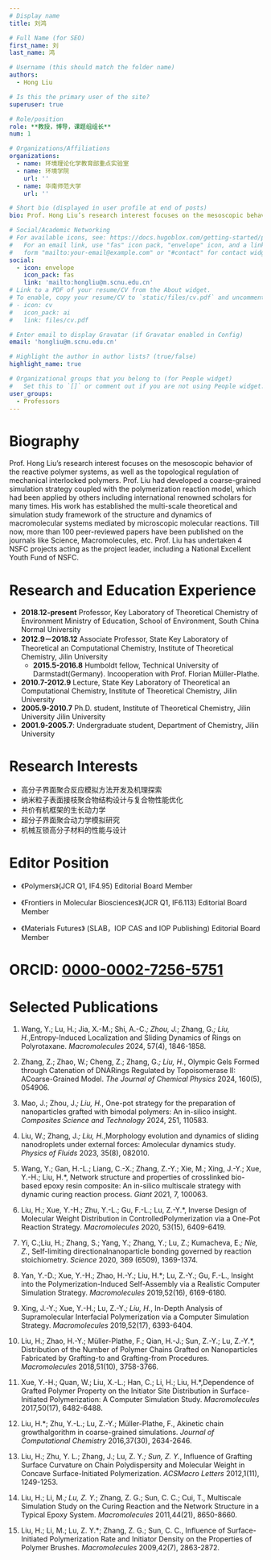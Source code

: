 ```yaml
---
# Display name
title: 刘鸿

# Full Name (for SEO)
first_name: 刘
last_name: 鸿

# Username (this should match the folder name)
authors:
  - Hong Liu

# Is this the primary user of the site?
superuser: true

# Role/position
role: **教授，博导，课题组组长**
num: 1

# Organizations/Affiliations
organizations:
  - name: 环境理论化学教育部重点实验室
  - name: 环境学院
    url: ''
  - name: 华南师范大学
    url: ''

# Short bio (displayed in user profile at end of posts)
bio: Prof. Hong Liu’s research interest focuses on the mesoscopic behavior of the reactive polymer systems, as well as the topological regulations of mechanical interlocked polymers.

# Social/Academic Networking
# For available icons, see: https://docs.hugoblox.com/getting-started/page-builder/#icons
#   For an email link, use "fas" icon pack, "envelope" icon, and a link in the
#   form "mailto:your-email@example.com" or "#contact" for contact widget.
social:
  - icon: envelope
    icon_pack: fas
    link: 'mailto:hongliu@m.scnu.edu.cn'
# Link to a PDF of your resume/CV from the About widget.
# To enable, copy your resume/CV to `static/files/cv.pdf` and uncomment the lines below.
# - icon: cv
#   icon_pack: ai
#   link: files/cv.pdf

# Enter email to display Gravatar (if Gravatar enabled in Config)
email: 'hongliu@m.scnu.edu.cn'

# Highlight the author in author lists? (true/false)
highlight_name: true

# Organizational groups that you belong to (for People widget)
#   Set this to `[]` or comment out if you are not using People widget.
user_groups:
  - Professors
---
```

# Biography
Prof. Hong Liu’s research interest focuses on the mesoscopic behavior of the reactive polymer systems, as well as the topological regulation of mechanical interlocked polymers. Prof. Liu had developed a coarse-grained simulation strategy coupled with the polymerization reaction model, which had been applied by others including international renowned scholars for many times. His work has established the multi-scale theoretical and simulation study framework of the structure and dynamics of macromolecular systems mediated by microscopic molecular reactions. Till now, more than 100 peer-reviewed papers have been published on the journals like Science, Macromolecules, etc. Prof. Liu has undertaken 4 NSFC projects acting as the project leader, including a National Excellent Youth Fund of NSFC.

# Research and Education Experience
  - **2018.12-present** Professor, Key Laboratory of Theoretical Chemistry of Environment Ministry of Education, School of Environment, South China Normal University
  - **2012.9－2018.12**  Associate Professor, State Key Laboratory of Theoretical an Computational Chemistry, Institute of Theoretical Chemistry, Jilin University
    - **2015.5-2016.8** Humboldt fellow, Technical University of Darmstadt(Germany). Incooperation with Prof. Florian Müller-Plathe.
  - **2010.7-2012.9** Lecture, State Key Laboratory of Theoretical an Computational Chemistry, Institute of Theoretical Chemistry, Jilin University
  - **2005.9-2010.7** Ph.D. student, Institute of Theoretical Chemistry, Jilin University
Jilin University
  - **2001.9-2005.7**: Undergraduate student, Department of Chemistry, Jilin University

# Research Interests
  - 高分子界面聚合反应模拟方法开发及机理探索
  - 纳米粒子表面接枝聚合物结构设计与复合物性能优化
  - 共价有机框架的生长动力学
  - 超分子界面聚合动力学模拟研究
  - 机械互锁高分子材料的性能与设计

# Editor Position

  - 《Polymers》(JCR Q1, IF4.95) Editorial Board Member

  - 《Frontiers in Molecular Biosciences》(JCR Q1, IF6.113) Editorial Board Member

  - 《Materials Futures》 (SLAB，IOP CAS and IOP Publishing) Editorial Board Member

# ORCID: [0000-0002-7256-5751](https://webofscience.clarivate.cn/wos/author/record/1443270)

# Selected Publications

1. Wang, Y.; Lu, H.; Jia, X.-M.; Shi, A.-C.*; Zhou, J.*; Zhang, G.*; Liu, H.*,Entropy-Induced Localization and Sliding Dynamics of Rings on Polyrotaxane. *Macromolecules* 2024, 57(4), 1846-1858.

2. Zhang, Z.; Zhao, W.; Cheng, Z.; Zhang, G.*; Liu, H.*, Olympic Gels Formed through Catenation of DNARings Regulated by Topoisomerase II: ACoarse-Grained Model. *The Journal of Chemical Physics* 2024, 160(5), 054906.

3. Mao, J.; Zhou, J.*; Liu, H.*, One-pot strategy for the preparation of nanoparticles grafted with bimodal polymers: An in-silico insight. *Composites Science and Technology* 2024, 251, 110583.

4. Liu, W.; Zhang, J.*; Liu, H.*,Morphology evolution and dynamics of sliding nanodroplets under external forces: Amolecular dynamics study. *Physics of Fluids* 2023, 35(8), 082010.

5. Wang, Y.; Gan, H.-L.; Liang, C.-X.; Zhang, Z.-Y.; Xie, M.; Xing, J.-Y.; Xue, Y.-H.; Liu, H.*, Network structure and properties of crosslinked bio-based epoxy resin composite: An in-silico multiscale strategy with dynamic curing reaction process. *Giant* 2021, 7, 100063.

6. Liu, H.; Xue, Y.-H.; Zhu, Y.-L.; Gu, F.-L.; Lu, Z.-Y.*, Inverse Design of Molecular Weight Distribution in ControlledPolymerization via a One-Pot Reaction Strategy. *Macromolecules* 2020, 53(15), 6409-6419.

7. Yi, C.;Liu, H.; Zhang, S.; Yang, Y.; Zhang, Y.; Lu, Z.; Kumacheva, E.*; Nie, Z.*, Self-limiting directionalnanoparticle bonding governed by reaction stoichiometry. *Science* 2020, 369 (6509), 1369-1374.

8. Yan, Y.-D.; Xue, Y.-H.; Zhao, H.-Y.; Liu, H.*; Lu, Z.-Y.; Gu, F.-L., Insight into the Polymerization-Induced Self-Assembly via a Realistic Computer Simulation Strategy. *Macromolecules* 2019,52(16), 6169-6180.

9. Xing, J.-Y.; Xue, Y.-H.; Lu, Z.-Y.*; Liu, H.*, In-Depth Analysis of Supramolecular Interfacial Polymerization via a Computer Simulation Strategy. *Macromolecules* 2019,52(17), 6393-6404.

10. Liu, H.; Zhao, H.-Y.; Müller-Plathe, F.; Qian, H.-J.; Sun, Z.-Y.; Lu, Z.-Y.*, Distribution of the Number of Polymer Chains Grafted on Nanoparticles Fabricated by Grafting-to and Grafting-from Procedures. *Macromolecules* 2018,51(10), 3758-3766.

11. Xue, Y.-H.; Quan, W.; Liu, X.-L.; Han, C.; Li, H.; Liu, H.*,Dependence of Grafted Polymer Property on the Initiator Site Distribution in Surface-Initiated Polymerization: A Computer Simulation Study. *Macromolecules* 2017,50(17), 6482-6488.

12. Liu, H.*; Zhu, Y.-L.; Lu, Z.-Y.; Müller-Plathe, F., Akinetic chain growthalgorithm in coarse-grained simulations. *Journal of Computational Chemistry* 2016,37(30), 2634-2646.

13. Liu, H.; Zhu, Y. L.; Zhang, J.; Lu, Z. Y.*; Sun, Z. Y.*, Influence of Grafting Surface Curvature on Chain Polydispersity and Molecular Weight in Concave Surface-Initiated Polymerization. *ACSMacro Letters* 2012,1(11), 1249-1253.

14. Liu, H.; Li, M.*; Lu, Z. Y.*; Zhang, Z. G.; Sun, C. C.; Cui, T., Multiscale Simulation Study on the Curing Reaction and the Network Structure in a Typical Epoxy System. *Macromolecules* 2011,44(21), 8650-8660.

15. Liu, H.; Li, M.; Lu, Z. Y.*; Zhang, Z. G.; Sun, C. C., Influence of Surface-Initiated Polymerization Rate and Initiator Density on the Properties of Polymer Brushes. *Macromolecules* 2009,42(7), 2863-2872.